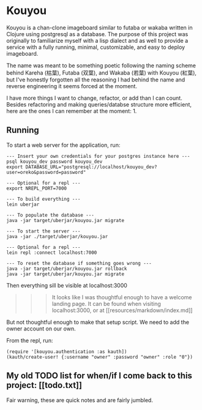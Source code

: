# Kouyou

Kouyou is a chan-clone imageboard similar to futaba or wakaba written in Clojure using postgresql as a database.
The purpose of this project was originally to familiarize myself with a lisp dialect and as well to provide a service with a fully running, minimal, customizable, and easy to deploy imageboard.

The name was meant to be something poetic following the naming scheme behind Kareha (枯葉), Futaba (双葉), and Wakaba (若葉) with Kouyou (紅葉), but I've honestly forgotten all the reasoning I had behind the name and reverse engineering it seems forced at the moment.

I have more things I want to change, refactor, or add than I can count.
Besides refactoring and making queries/databse structure more efficient, here are the ones I can remember at the moment:
1. 


## Running

To start a web server for the application, run:

    --- Insert your own credentials for your postgres instance here ---
    psql kouyou_dev password kouyou_dev
    export DATABASE_URL="postgresql://localhost/kouyou_dev?user=oreko&password=password"
    
    --- Optional for a repl ---
    export NREPL_PORT=7000
    
    --- To build everything ---
    lein uberjar
    
    --- To populate the database ---
    java -jar target/uberjar/kouyou.jar migrate
    
    --- To start the server ---
    java -jar ./target/uberjar/kouyou.jar
    
    --- Optional for a repl ---
    lein repl :connect localhost:7000
    
    --- To reset the database if something goes wrong ---
    java -jar target/uberjar/kouyou.jar rollback
    java -jar target/uberjar/kouyou.jar migrate
    
Then everything sill be visible at localhost:3000

>>> It looks like I was thoughtful enough to have a welcome landing page. It can be found when visiting localhost:3000, or at [[resources/markdown/index.md]]

But not thoughtful enough to make that setup script. 
We need to add the owner account on our own. 

From the repl, run:

    (require '[kouyou.authentication :as kauth])
    (kauth/create-user! {:username "owner" :password "owner" :role "0"})

## My old TODO list for when/if I come back to this project: [[todo.txt]]
Fair warning, these are quick notes and are fairly jumbled.
